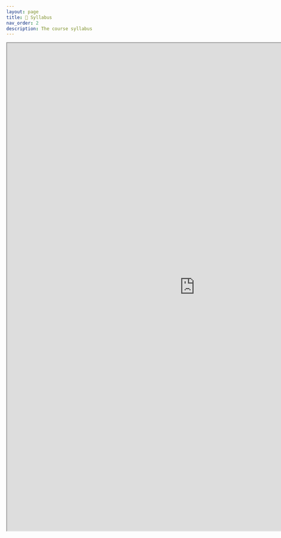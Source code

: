 ```yaml
---
layout: page
title: 📖 Syllabus
nav_order: 2
description: The course syllabus
---
```

<iframe src="https://docs.google.com/document/d/e/2PACX-1vQQxlZjEPXYWN6JJ4iWir0ruacM5FslasEzU2k4Ym66EQu130ypqcQ86KMqSIfyKm9WnOv4VHHxkzOE/pub?embedded=true" width="1000" height="1300" allow="autoplay"></iframe>
